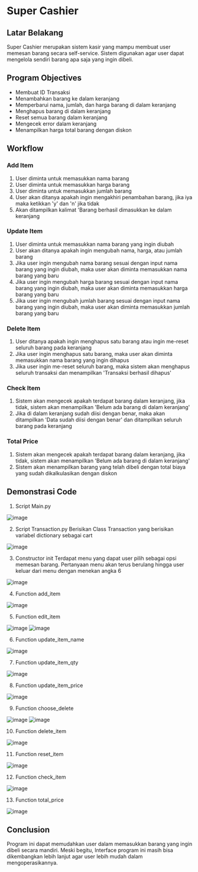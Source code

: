 # Super Cashier

## Latar Belakang
Super Cashier merupakan sistem kasir yang mampu membuat user memesan barang secara self-service. Sistem digunakan agar user dapat mengelola sendiri barang apa saja yang ingin dibeli.

## Program Objectives
 - Membuat ID Transaksi
 - Menambahkan barang ke dalam keranjang
 - Memperbarui nama, jumlah, dan harga barang di dalam keranjang
 - Menghapus barang di dalam keranjang
 - Reset semua barang dalam keranjang
 - Mengecek error dalam keranjang
 - Menampilkan harga total barang dengan diskon

## Workflow
 ### Add Item
 1. User diminta untuk memasukkan nama barang
 2. User diminta untuk memasukkan harga barang
 3. User diminta untuk memasukkan jumlah barang
 4. User akan ditanya apakah ingin mengakhiri penambahan barang, jika iya maka ketikkan 'y' dan 'n' jika tidak
 5. Akan ditampilkan kalimat 'Barang berhasil dimasukkan ke dalam keranjang

 ### Update Item
 1. User diminta untuk memasukkan nama barang yang ingin diubah
 2. User akan ditanya apakah ingin mengubah nama, harga, atau jumlah barang
 3. Jika user ingin mengubah nama barang sesuai dengan input nama barang yang ingin diubah, maka user akan diminta memasukkan nama barang yang baru
 4. Jika user ingin mengubah harga barang sesuai dengan input nama barang yang ingin diubah, maka user akan diminta memasukkan harga barang yang baru
 5. Jika user ingin mengubah jumlah barang sesuai dengan input nama barang yang ingin diubah, maka user akan diminta memasukkan jumlah barang yang baru

 ### Delete Item
 1. User ditanya apakah ingin menghapus satu barang atau ingin me-reset seluruh barang pada keranjang
 2. Jika user ingin menghapus satu barang, maka user akan diminta memasukkan nama barang yang ingin dihapus
 3. Jika user ingin me-reset seluruh barang, maka sistem akan menghapus seluruh transaksi dan menampilkan 'Transaksi berhasil dihapus'

 ### Check Item
 1. Sistem akan mengecek apakah terdapat barang dalam keranjang, jika tidak, sistem akan menampilkan 'Belum ada barang di dalam keranjang'
 2. Jika di dalam keranjang sudah diisi dengan benar, maka akan ditampilkan 'Data sudah diisi dengan benar' dan ditampilkan seluruh barang pada keranjang

 ### Total Price
 1. Sistem akan mengecek apakah terdapat barang dalam keranjang, jika tidak, sistem akan menampilkan 'Belum ada barang di dalam keranjang'
 2. Sistem akan menampilkan barang yang telah dibeli dengan total biaya yang sudah dikalkulasikan dengan diskon


## Demonstrasi Code
1. Script Main.py

![image](https://user-images.githubusercontent.com/65806232/215535184-31d8df37-cc42-42d3-bdc4-79fa96c2d248.png)

2. Script Transaction.py
Berisikan Class Transaction yang berisikan variabel dictionary sebagai cart

![image](https://user-images.githubusercontent.com/65806232/215535667-2791afc1-0409-46d0-8f71-c4193c57c975.png)

3. Constructor init
Terdapat menu yang dapat user pilih sebagai opsi memesan barang. Pertanyaan menu akan terus berulang hingga user keluar dari menu dengan menekan angka 6

![image](https://user-images.githubusercontent.com/65806232/215536629-ea13dee0-90fe-47a9-8e1f-003175d9178d.png)

4. Function add_item

![image](https://user-images.githubusercontent.com/65806232/215538216-dea2befb-1394-4b33-97e8-53f2674dd7b0.png)

5. Function edit_item

![image](https://user-images.githubusercontent.com/65806232/215538456-5b2dace0-2be0-491f-98a6-d39a5dbf9e60.png)
![image](https://user-images.githubusercontent.com/65806232/215538559-9abee20e-46b6-42c4-8b24-bb5b119719f0.png)

6. Function update_item_name

![image](https://user-images.githubusercontent.com/65806232/215538690-2fa3b72f-338b-4eb7-b465-37c9366c6009.png)

7. Function update_item_qty

![image](https://user-images.githubusercontent.com/65806232/215538801-f9a10940-fcae-41e7-841e-9f6322a1cf63.png)

8. Function update_item_price

![image](https://user-images.githubusercontent.com/65806232/215538890-35eadf2c-4a7b-4d7e-8d12-7b173dc98361.png)

9. Function choose_delete

![image](https://user-images.githubusercontent.com/65806232/215539164-72b8982a-4577-4239-a5f9-57587c65191d.png)
![image](https://user-images.githubusercontent.com/65806232/215539193-3ef5a178-56d7-4e9a-a136-92ff88e77970.png)

10. Function delete_item

![image](https://user-images.githubusercontent.com/65806232/215539249-4c9856f2-c43a-4b64-bd8c-6acf00c94170.png)

11. Function reset_item

![image](https://user-images.githubusercontent.com/65806232/215539294-e4c7f3a1-6ff0-46da-bc3f-9c66c061f595.png)

12. Function check_item

![image](https://user-images.githubusercontent.com/65806232/215539363-5439dc20-0f03-4a1d-ac7e-5c17421f72fd.png)

13. Function total_price

![image](https://user-images.githubusercontent.com/65806232/215539418-0422b01e-a0f8-4c7c-94e0-21a2b51a268d.png)


## Conclusion
Program ini dapat memudahkan user dalam memasukkan barang yang ingin dibeli secara mandiri. Meski begitu, Interface program ini masih bisa dikembangkan lebih lanjut agar user lebih mudah dalam mengoperasikannya.
